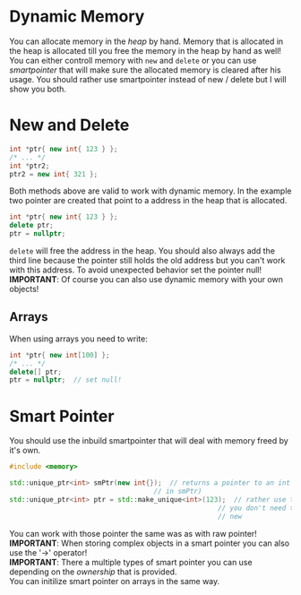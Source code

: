 # Dynamic Memory

You can allocate memory in the *heap* by hand. Memory that is allocated in the
heap is allocated till you free the memory in the heap by hand as well!\
You can either controll memory with `new` and `delete` or you can use
*smartpointer* that will make sure the allocated memory is cleared after his
usage. You should rather use smartpointer instead of new / delete but I will
show you both.

# New and Delete

```cpp
int *ptr{ new int{ 123 } };
/* ... */
int *ptr2;
ptr2 = new int{ 321 };
```

Both methods above are valid to work with dynamic memory. In the example two
pointer are created that point to a address in the heap that is allocated.

```cpp
int *ptr{ new int{ 123 } };
delete ptr;
ptr = nullptr;
```

`delete` will free the address in the heap. You should also always add the
third line because the pointer still holds the old address but you can't work
with this address. To avoid unexpected behavior set the pointer null!\
**IMPORTANT**: Of course you can also use dynamic memory with your own objects!

## Arrays

When using arrays you need to write:

```cpp
int *ptr{ new int[100] };
/* ... */
delete[] ptr;
ptr = nullptr;  // set null!
```

# Smart Pointer

You should use the inbuild smartpointer that will deal with memory freed by
it's own.

```cpp
#include <memory>

std::unique_ptr<int> smPtr(new int{});  // returns a pointer to an int value (saved
                                    // in smPtr)
std::unique_ptr<int> ptr = std::make_unique<int>(123);  // rather use this because
                                                    // you don't need to use
                                                    // new
```

You can work with those pointer the same was as with raw pointer!\
**IMPORTANT**: When storing complex objects in a smart pointer you can also
use the '->' operator!\
**IMPORTANT**: There a multiple types of smart pointer you can use depending on
the *ownership* that is provided.\
You can initilize smart pointer on  arrays in the same way.
